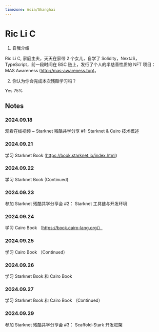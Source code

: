 ```yaml
---
timezone: Asia/Shanghai
---
```


# Ric Li C

1. 自我介绍

Ric Li C, 家庭主夫，天天在家带 2 个女儿，自学了 Solidity，NextJS，TypeScript，前一段时间在 BSC 链上，发行了个人的半慈善性质的 NFT 项目：MAS Awareness (http://mas-awareness.top)。

2. 你认为你会完成本次残酷学习吗？

Yes 75%

## Notes

<!-- Content_START -->

### 2024.09.18

观看在线视频 ~ Starknet 残酷共学分享 #1: Starknet & Cairo 技术概述

### 2024.09.21

学习 Starknet Book (https://book.starknet.io/index.html)

### 2024.09.22

学习 Starknet Book (Continued)

### 2024.09.23

参加 Starknet 残酷共学分享会 #2： Starknet 工具链与开发环境

### 2024.09.24

学习 Cairo Book （https://book.cairo-lang.org/）

### 2024.09.25

学习 Cairo Book （Continued）

### 2024.09.26

学习 Starknet Book 和 Cairo Book

### 2024.09.27

学习 Starknet Book 和 Cairo Book （Continued）

### 2024.09.29

参加 Starknet 残酷共学分享会 #3： Scaffold-Stark 开发框架

<!-- Content_END -->
